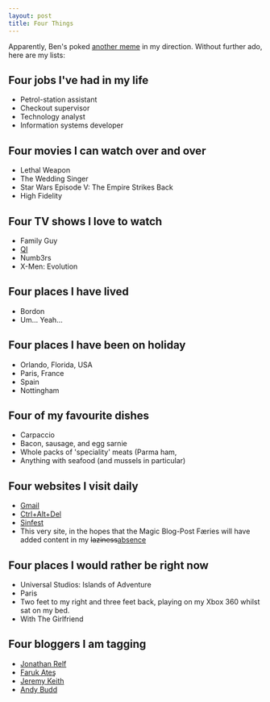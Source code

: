 ```yaml
---
layout: post
title: Four Things
---
```

Apparently, Ben's poked [another meme][Ben origin] in my direction.
Without further ado, here are my lists:

## Four jobs I've had in my life

* Petrol-station assistant
* Checkout supervisor
* Technology analyst
* Information systems developer

## Four movies I can watch over and over

* Lethal Weapon
* The Wedding Singer
* Star Wars Episode V: The Empire Strikes Back
* High Fidelity

## Four TV shows I love to watch

* Family Guy
* [QI][]
* Numb3rs
* X-Men: Evolution

## Four places I have lived

* Bordon
* Um... Yeah...

## Four places I have been on holiday

* Orlando, Florida, USA
* Paris, France
* Spain
* Nottingham

## Four of my favourite dishes

* Carpaccio
* Bacon, sausage, and egg sarnie
* Whole packs of 'speciality' meats (Parma ham, 
* Anything with seafood (and mussels in particular)

## Four websites I visit daily

* [Gmail][]
* [Ctrl+Alt+Del][]
* [Sinfest][]
* This very site, in the hopes that the Magic Blog-Post Færies will
  have added content in my <del>laziness</del><ins>absence</ins>

## Four places I would rather be right now

* Universal Studios: Islands of Adventure
* Paris
* Two feet to my right and three feet back, playing on my Xbox 360
  whilst sat on my bed.
* With The Girlfriend

## Four bloggers I am tagging

* [Jonathan Relf][Jon]
* [Faruk Ateş][Faruk]
* [Jeremy Keith][Jeremy]
* [Andy Budd][Andy]

[Ben origin]: http://ben-ward.co.uk/journal/four-things/ "Ben Ward's Four Things"
[QI]: http://www.qi.com/tv/ "Quite Interesting TV show"
[Gmail]: http://mail.google.com/
[Ctrl+Alt+Del]: http://cad-comic.com/
[Sinfest]: http://sinfest.net/
[Jon]: http://mindthe.net/badger/
[Faruk]: http://kurafire.net/
[Jeremy]: http://adactio.com/journal/
[Andy]: http://andybudd.com/

